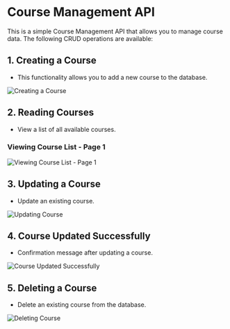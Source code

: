 # Course Management API

This is a simple Course Management API that allows you to manage course data. The following CRUD operations are available:

## 1. Creating a Course
- This functionality allows you to add a new course to the database.

![Creating a Course](picture\1.png)

## 2. Reading Courses
- View a list of all available courses.

### Viewing Course List - Page 1
![Viewing Course List - Page 1](picture\2.png)

## 3. Updating a Course
- Update an existing course.

![Updating Course](picture\3.png)

## 4. Course Updated Successfully
- Confirmation message after updating a course.

![Course Updated Successfully](picture\4.png)

## 5. Deleting a Course
- Delete an existing course from the database.

![Deleting Course](picture\5.png)
